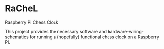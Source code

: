 # RaCheL
Raspberry Pi Chess Clock

This project provides the necessary software and hardware-wiring-schematics for running a (hopefully) functional chess clock on a Raspberry Pi.
